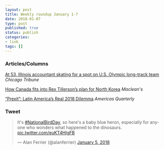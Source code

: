 ```yaml
---
layout: post
title: Weekly roundup January 1-7
date: 2018-01-07
type: post
published: true
status: publish
categories:
- link
tags: []
---
```


### Articles/Columns

[At 53, Illinois accountant skating for a spot on U.S. Olympic long-track team](http://www.chicagotribune.com/sports/international/ct-spt-olympics-speedskating-theron-sands-20180103-story.html "At 53, Illinois accountant skating for a spot on U.S. Olympic long-track team. By Shannon Ryan") *Chicago Tribune*

[How Canada fits into Rex Tillerson’s plan for North Korea](http://www.macleans.ca/politics/ottawa/why-tillerson-is-courting-sending-states-and-why-canada-is-one-of-them/ "How Canada fits into Rex Tillerson’s plan for North Korea. By Paul Wells") *Maclean's*

[“Prexit”: Latin America’s Real 2018 Dilemma](http://www.americasquarterly.org/content/prexit-latin-americas-real-2018-dilemma "“Prexit”: Latin America’s Real 2018 Dilemma. By Javier Corrales") *Americas Quarterly*

### Tweet

<blockquote class="twitter-tweet" data-lang="en"><p lang="en" dir="ltr">It&#39;s <a href="https://twitter.com/hashtag/NationalBirdDay?src=hash&amp;ref_src=twsrc%5Etfw">#NationalBirdDay</a>, so here&#39;s a baby blue heron, especially for anyone who wonders what happened to the dinosaurs. <a href="https://t.co/euKT4HIgFB">pic.twitter.com/euKT4HIgFB</a></p>&mdash; Alan Ferrier (@alanferrier) <a href="https://twitter.com/alanferrier/status/949314951704915974?ref_src=twsrc%5Etfw">January 5, 2018</a></blockquote> <script async src="https://platform.twitter.com/widgets.js" charset="utf-8"></script> 
